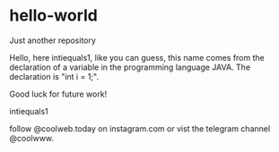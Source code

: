 # hello-world
Just another repository

Hello,
here intiequals1, like you can guess, this name comes from the declaration of a variable in the programming language
JAVA. The declaration is "int i = 1;".

Good luck for future work!

intiequals1

follow @coolweb.today on instagram.com or vist the telegram channel @coolwww.
